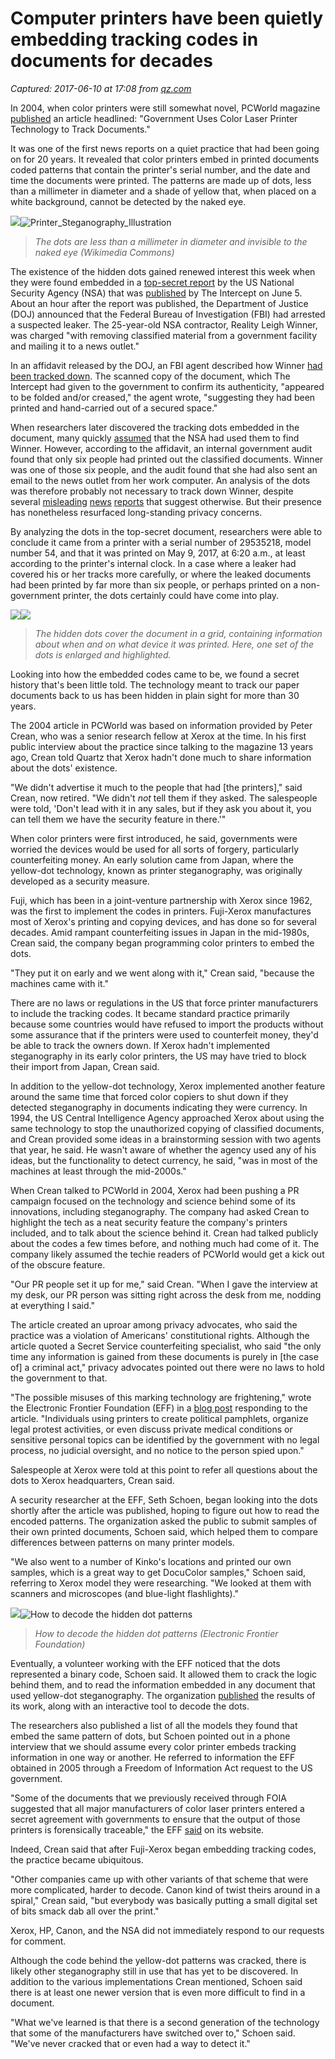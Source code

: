 # Computer printers have been quietly embedding tracking codes in documents for decades

_Captured: 2017-06-10 at 17:08 from [qz.com](https://qz.com/1002927/computer-printers-have-been-quietly-embedding-tracking-codes-in-documents-for-decades/)_

In 2004, when color printers were still somewhat novel, PCWorld magazine [published](http://www.pcworld.com/article/118664/article.html) an article headlined: "Government Uses Color Laser Printer Technology to Track Documents."

It was one of the first news reports on a quiet practice that had been going on for 20 years. It revealed that color printers embed in printed documents coded patterns that contain the printer's serial number, and the date and time the documents were printed. The patterns are made up of dots, less than a millimeter in diameter and a shade of yellow that, when placed on a white background, cannot be detected by the naked eye.

![](https://qzprod.files.wordpress.com/2017/06/printer_steganography_illustration.png?w=50)![Printer_Steganography_Illustration](https://qzprod.files.wordpress.com/2017/06/printer_steganography_illustration.png?w=1920)

> _The dots are less than a millimeter in diameter and invisible to the naked eye (Wikimedia Commons)_

The existence of the hidden dots gained renewed interest this week when they were found embedded in a [top-secret report](https://qz.com/999323/fbi-arrests-reality-winner-a-25-year-old-contractor-after-an-nsa-report-on-the-russian-military-hacking-the-us-election-was-leaked-to-the-intercept/) by the US National Security Agency (NSA) that was [published](https://theintercept.com/2017/06/05/top-secret-nsa-report-details-russian-hacking-effort-days-before-2016-election/) by The Intercept on June 5. About an hour after the report was published, the Department of Justice (DOJ) announced that the Federal Bureau of Investigation (FBI) had arrested a suspected leaker. The 25-year-old NSA contractor, Reality Leigh Winner, was charged "with removing classified material from a government facility and mailing it to a news outlet."

In an affidavit released by the DOJ, an FBI agent described how Winner [had been tracked down](https://qz.com/999484/how-us-law-enforcement-caught-reality-winner-the-nsa-contractor-charged-with-leaking-top-secret-materials/). The scanned copy of the document, which The Intercept had given to the government to confirm its authenticity, "appeared to be folded and/or creased," the agent wrote, "suggesting they had been printed and hand-carried out of a secured space."

When researchers later discovered the tracking dots embedded in the document, many quickly [assumed](http://blog.erratasec.com/2017/06/how-intercept-outed-reality-winner.html#.WTrEjRPytBw) that the NSA had used them to find Winner. However, according to the affidavit, an internal government audit found that only six people had printed out the classified documents. Winner was one of those six people, and the audit found that she had also sent an email to the news outlet from her work computer. An analysis of the dots was therefore probably not necessary to track down Winner, despite several [misleading](https://news.vice.com/story/nsa-leak-suspect-was-ratted-out-by-an-office-printer) [news](https://arstechnica.com/security/2017/06/how-a-few-yellow-dots-burned-the-intercepts-nsa-leaker/) [reports](http://boingboing.net/2017/06/06/reality-winner-was-outed-by-in.html) that suggest otherwise. But their presence has nonetheless resurfaced long-standing privacy concerns.

By analyzing the dots in the top-secret document, researchers were able to conclude it came from a printer with a serial number of 29535218, model number 54, and that it was printed on May 9, 2017, at 6:20 a.m., at least according to the printer's internal clock. In a case where a leaker had covered his or her tracks more carefully, or where the leaked documents had been printed by far more than six people, or perhaps printed on a non-government printer, the dots certainly could have come into play.

![](https://qzprod.files.wordpress.com/2017/06/doc.png?w=50)![](https://qzprod.files.wordpress.com/2017/06/doc.png?w=1920)

> _The hidden dots cover the document in a grid, containing information about when and on what device it was printed. Here, one set of the dots is enlarged and highlighted._

Looking into how the embedded codes came to be, we found a secret history that's been little told. The technology meant to track our paper documents back to us has been hidden in plain sight for more than 30 years.

The 2004 article in PCWorld was based on information provided by Peter Crean, who was a senior research fellow at Xerox at the time. In his first public interview about the practice since talking to the magazine 13 years ago, Crean told Quartz that Xerox hadn't done much to share information about the dots' existence.

"We didn't advertise it much to the people that had [the printers]," said Crean, now retired. "We didn't _not_ tell them if they asked. The salespeople were told, 'Don't lead with it in any sales, but if they ask you about it, you can tell them we have the security feature in there.'"

When color printers were first introduced, he said, governments were worried the devices would be used for all sorts of forgery, particularly counterfeiting money. An early solution came from Japan, where the yellow-dot technology, known as printer steganography, was originally developed as a security measure.

Fuji, which has been in a joint-venture partnership with Xerox since 1962, was the first to implement the codes in printers. Fuji-Xerox manufactures most of Xerox's printing and copying devices, and has done so for several decades. Amid rampant counterfeiting issues in Japan in the mid-1980s, Crean said, the company began programming color printers to embed the dots.

"They put it on early and we went along with it," Crean said, "because the machines came with it."

There are no laws or regulations in the US that force printer manufacturers to include the tracking codes. It became standard practice primarily because some countries would have refused to import the products without some assurance that if the printers were used to counterfeit money, they'd be able to track the owners down. If Xerox hadn't implemented steganography in its early color printers, the US may have tried to block their import from Japan, Crean said.

In addition to the yellow-dot technology, Xerox implemented another feature around the same time that forced color copiers to shut down if they detected steganography in documents indicating they were currency. In 1994, the US Central Intelligence Agency approached Xerox about using the same technology to stop the unauthorized copying of classified documents, and Crean provided some ideas in a brainstorming session with two agents that year, he said. He wasn't aware of whether the agency used any of his ideas, but the functionality to detect currency, he said, "was in most of the machines at least through the mid-2000s."

When Crean talked to PCWorld in 2004, Xerox had been pushing a PR campaign focused on the technology and science behind some of its innovations, including steganography. The company had asked Crean to highlight the tech as a neat security feature the company's printers included, and to talk about the science behind it. Crean had talked publicly about the codes a few times before, and nothing much had come of it. The company likely assumed the techie readers of PCWorld would get a kick out of the obscure feature.

"Our PR people set it up for me," said Crean. "When I gave the interview at my desk, our PR person was sitting right across the desk from me, nodding at everything I said."

The article created an uproar among privacy advocates, who said the practice was a violation of Americans' constitutional rights. Although the article quoted a Secret Service counterfeiting specialist, who said "the only time any information is gained from these documents is purely in [the case of] a criminal act," privacy advocates pointed out there were no laws to hold the government to that.

"The possible misuses of this marking technology are frightening," wrote the Electronic Frontier Foundation (EFF) in a [blog post](https://www.eff.org/wp/investigating-machine-identification-code-technology-color-laser-printers) responding to the article. "Individuals using printers to create political pamphlets, organize legal protest activities, or even discuss private medical conditions or sensitive personal topics can be identified by the government with no legal process, no judicial oversight, and no notice to the person spied upon."

Salespeople at Xerox were told at this point to refer all questions about the dots to Xerox headquarters, Crean said.

A security researcher at the EFF, Seth Schoen, began looking into the dots shortly after the article was published, hoping to figure out how to read the encoded patterns. The organization asked the public to submit samples of their own printed documents, Schoen said, which helped them to compare differences between patterns on many printer models.

"We also went to a number of Kinko's locations and printed our own samples, which is a great way to get DocuColor samples," Schoen said, referring to Xerox model they were researching. "We looked at them with scanners and microscopes (and blue-light flashlights)."

![](https://qzprod.files.wordpress.com/2017/06/eff.png?w=50)![How to decode the hidden dot patterns](https://qzprod.files.wordpress.com/2017/06/eff.png?w=512)

> _How to decode the hidden dot patterns (Electronic Frontier Foundation)_

Eventually, a volunteer working with the EFF noticed that the dots represented a binary code, Schoen said. It allowed them to crack the logic behind them, and to read the information embedded in any document that used yellow-dot steganography. The organization [published](https://w2.eff.org/Privacy/printers/docucolor/) the results of its work, along with an interactive tool to decode the dots.

The researchers also published a list of all the models they found that embed the same pattern of dots, but Schoen pointed out in a phone interview that we should assume every color printer embeds tracking information in one way or another. He referred to information the EFF obtained in 2005 through a Freedom of Information Act request to the US government.

"Some of the documents that we previously received through FOIA suggested that all major manufacturers of color laser printers entered a secret agreement with governments to ensure that the output of those printers is forensically traceable," the EFF [said](https://www.eff.org/pages/list-printers-which-do-or-do-not-display-tracking-dots) on its website.

Indeed, Crean said that after Fuji-Xerox began embedding tracking codes, the practice became ubiquitous.

"Other companies came up with other variants of that scheme that were more complicated, harder to decode. Canon kind of twist theirs around in a spiral," Crean said, "but everybody was basically putting a small digital set of bits smack dab all over the print."

Xerox, HP, Canon, and the NSA did not immediately respond to our requests for comment.

Although the code behind the yellow-dot patterns was cracked, there is likely other steganography still in use that has yet to be discovered. In addition to the various implementations Crean mentioned, Schoen said there is at least one newer version that is even more difficult to find in a document.

"What we've learned is that there is a second generation of the technology that some of the manufacturers have switched over to," Schoen said. "We've never cracked that or even had a way to detect it."
